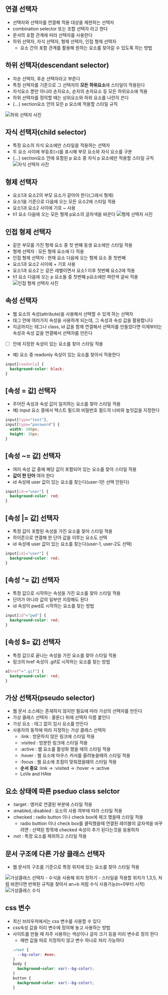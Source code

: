 ## 연결 선택자

- 선택자와 선택자를 연결해 적용 대상을 제한하는 선택자
- combination selector 또는 조합 선택자 라고 한다
- 문서의 포함 관계에 따라 선택자를 사용한다
- 하위 선택자, 자식 선택자, 형제 선택자, 인접 형제 선택자
  - 요소 간의 포함 관계를 활용해 원하는 요소를 찾아갈 수 있도록 하는 방법

## 하위 선택자(descendant selector)

- 자손 선택자, 후손 선택자라고 부른다
- 특정 선택자를 기준으로 그 선택자의 **모든 하위요소**에 스타일이 적용된다
- 자식요소 뿐만 아니라 손자요소, 손자의 손자요소 등 모든 하위요소에 적용
- 하위 선택자를 정의할 때는 상위요소와 하위 요소를 나란히 쓴다
- {...} section요소 안의 모든 p 요소에 적용할 스타일 규칙

<img src="../image/desselector.png" alt="하위 선택자 사진">

## 자식 선택자(child selector)

- 특정 요소의 자식 요소에만 스타일을 적용하는 선택자
- 두 요소 사이에 부등호(>)를 표시해 부모 요소와 자식 요소를 구분
- {...} section요소 안에 포함된 p 요소 중 자식 p 요소에만 적용할 스타일 규칙
  <img src="../image/childselector.png" alt="자식 선택자 사진">

## 형제 선택자

- 요소1과 요소2의 부모 요소가 같아야 한다(그래서 형제)
- 요소1을 기준으로 다음에 오는 모든 요소2에 스타일 적용
- 요소1과 요소2 사이에 기호 ~ 사용
- h1 요소 다음에 오는 모든 형제 p요소의 글자색을 바꾼다
  <img src="../image/broselector.png" alt="형제 선택자 사진">

## 인접 형제 선택자

- 같은 부모를 가진 형제 요소 중 첫 번째 동생 요소에만 스타일 적용
- 형제 선택자 : 모든 형제 요소에 다 적용
- 인접 형제 선택자 : 현재 요소 다음에 오는 형제 요소 중 첫번째
- 요소1과 요소2 사이에 + 기호 사용
- 요소1과 요소2 는 같은 레벨이면서 요소1 이후 첫번째 요소2에 적용
- h1 요소 다음에 오는 p 요소들 중 첫번째 p요소에만 파란색 글씨 적용
  <img src="../image/closebroselector.png" alt="인접 형제 선택자 사진">

## 속성 선택자

- 웹 요소의 속성(attribute)을 사용해서 선택할 수 있게 하는 선택자
- 태그 안에 여러가지 속성을 사용하게 되는데, 그 속성과 속성 값을 활용합니다
- 지금까지는 태그나 class, id 값을 함께 연결해서 선택자를 만들었다면 이제부터는 속성과 속성 값을 연결해서 선택자를 만든다
- [ ] 안에 지정한 속성이 있는 요소를 찾아 스타일 적용
- 예) 요소 중 readonly 속성이 있는 요소를 찾아서 적용한다

```css
input[readonly] {
  background-color: black;
}
```

## [속성 = 값] 선택자

- 주어진 속성과 속성 값이 일치하는 요소를 찾아 스타일 적용
- 예) input 요소 중에서 텍스트 필드와 비밀번호 필드의 너비와 높잇값을 지정한다

```css
input[type="text"],
input[type="password"] {
  width: 300px;
  height: 30px;
}
```

## [속성 ~= 값] 선택자

- 여러 속성 값 중에 해당 값이 포함되어 있는 요소를 찾아 스타일 적용
- **값이 한 단어** 여야 한다
- id 속성에 user 값이 있는 요소를 찾는다(user-1은 선택 안된다)

```css
input[id~="user"] {
  background-color: red;
}
```

## [속성 |= 값] 선택자

- 특정 값이 포함된 속성을 가진 요소를 찾아 스타일 적용
- 하이픈으로 연결해 한 단어 값을 이루는 요소도 선택
- id 속성에 user 값이 있는 요소를 찾는다(user-1, user-2도 선택)

```css
input[id|="user"] {
  background-color: red;
}
```

## [속성 ^= 값] 선택자

- 특정 값으로 시작하는 속성을 가진 요소를 찾아 스타일 적용
- 단어가 아니라 값의 일부만 지정해도 된다
- id 속성이 pwd로 시작하는 요소를 찾는 방법

```css
input[id^="pwd"] {
  background-color: red;
}
```

## [속성 $= 값] 선택자

- 특정 값으로 끝나는 속성을 가진 요소를 찾아 스타일 적용
- 링크의 href 속성이 .gif로 시작하는 요소를 찾는 방법

```css
a[href^=".gif"] {
  background-color: red;
}
```

## 가상 선택자(pseudo selector)

- 웹 문서 소스에는 존재하지 않지만 필요에 따라 가상의 선택자를 만든다
- 가상 클래스 선택자 : 콜론(:) 뒤에 선택자 이름 붙인다
- 가상 요소 : 태그 없이 임시 요소를 만든다
- 사용자의 동작에 따라 지정하는 가상 클래스 선택자
  - :link : 방문하지 않은 링크에 스타일 적용
  - :visited : 방문한 링크에 스타일 적용
  - :active : 웹 요소를 활성화 했을 때의 스타일 적용
  - :hover : 웹 요소에 마우스 커서를 올려놓을때의 스타일 적용
  - :focus : 웹 요소에 초점이 맞춰졌을떄의 스타일 적용
  - **순서 중요** :link -> :visited -> :hover -> :active
  - LoVe and HAte

## 요소 상태에 따른 pseduo class selctor

- :target : 앵커로 연결된 부분에 스타일 적용
- :enabled,:disabled : 요소의 사용 여부에 따라 스타일 적용
- :checked : radio button 이나 check box에 체크 했을때 스타일 적용
  - radio buttion 이나 check box를 클릭했을때 연결된 레이블의 글자색을 바꾸려면 : 선택된 항목에 checked 속성이 추가 된다는것을 응용하자
- :not : 특정 요소를 제외하고 스타일 적용

## 문서 구조에 다른 가상 클래스 선택자

- 웹 문서의 구조를 기준으로 특정 위치에 있는 요소를 찾아 스타일 적용

<img src="../image/selector2.png" alt="가상클래스 선택자">
- 수식을 사용해 위치 정하기
  - 스타일을 적용할 위치가 1,3,5, 처럼 바뀐다면 반복된 규칙을 찾아서 an+b 처럼 수식 사용가능(n=0부터 시작)    
  <img src="../image/selectormath.png" alt="가상클래스 수식">

## css 변수

- 최신 브라우저에서는 css 변수를 사용할 수 있다
- css속성 값을 미리 변수에 정의해 놓고 사용하는 방법
- 사이트를 만들 때 자주 사용하는 색상이나 글자 크기 등을 미리 변수로 정의 한다
  - 매번 값을 따로 지정하지 않고 변수 하나로 처리 가능하다
  ```css
  :root {
    --bg-color: #eee;
  }
  body {
    background-color: var(--bg-color);
  }
  button {
    background-color: var(--bg-color);
  }
  ```
